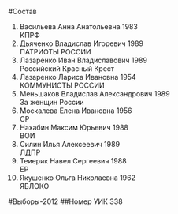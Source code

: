 #Состав
1. Васильева Анна Анатольевна 1983   
    КПРФ
2. Дьяченко Владислав Игоревич 1989   
    ПАТРИОТЫ РОССИИ
3. Лазаренко Иван Владиславович 1989   
    Российский Красный Крест
4. Лазаренко Лариса Ивановна 1954   
    КОММУНИСТЫ РОССИИ
5. Меньшаков Владислав Александрович 1989   
    За женщин России
6. Москалева Елена Ивановна 1956   
    СР
7. Нахабин Максим Юрьевич 1988   
    ВОИ
8. Силин Илья Алексеевич 1989   
    ЛДПР
9. Теиерик Навел Сергеевич 1988   
    ЕР
10. Якушенко Ольга Николаевна 1962   
    ЯБЛОКО

#Выборы-2012
##Номер УИК
338